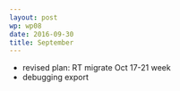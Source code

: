 ```yaml
---
layout: post
wp: wp08
date: 2016-09-30
title: September
---
```


- revised plan: RT migrate Oct 17-21 week
- debugging export


